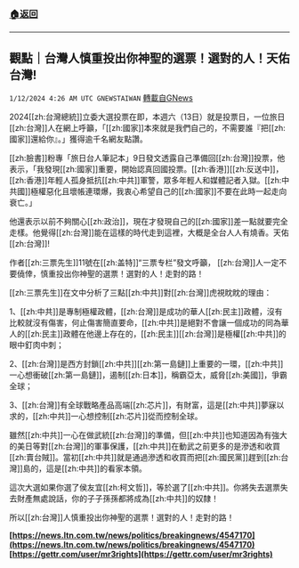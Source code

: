 ###  [:house:返回](README.md)
---


## 觀點｜台灣人慎重投出你神聖的選票！選對的人！天佑台灣!
`1/12/2024 4:26 AM UTC GNEWSTAIWAN` [轉載自GNews](https://gnews.org/articles/2210983)




2024[[zh:台灣總統]]立委大選投票在即，本週六（13日）就是投票日，一位旅日[[zh:台灣]]人在網上呼籲，「[[zh:國家]]本來就是我們自己的，不需要誰『把[[zh:國家]]還給你』。」獲得逾千名網友點讚。  

[[zh:臉書]]粉專「旅日台人筆記本」9日發文透露自己準備回[[zh:台灣]]投票，他表示，「我發現[[zh:國家]]重要，開始認真回國投票。[[zh:香港]][[zh:反送中]]，[[zh:香港]]年輕人孤身抵抗[[zh:中共]]軍警，眾多年輕人和媒體記者入獄。[[zh:中共國]]極權惡化且壞帳連環爆，我衷心希望自己的[[zh:國家]]不要在此時一起走向衰亡。」

  

他還表示以前不夠關心[[zh:政治]]，現在才發現自己的[[zh:國家]]差一點就要完全走樣。他覺得[[zh:台灣]]能在這樣的時代走到這裡，大概是全台人人有燒香。天佑[[zh:台灣]]! 

  

作者[[zh:三票先生]]11號在[[zh:盖特]]“三票专栏”發文呼籲， [[zh:台灣]]人一定不要僥倖，慎重投出你神聖的選票！選對的人！走對的路！

  

[[zh:三票先生]]在文中分析了三點[[zh:中共]]對[[zh:台灣]]虎視眈眈的理由：

  

1、[[zh:中共]]是專制極權政體，[[zh:台灣]]是成功的華人[[zh:民主]]政體，沒有比較就沒有傷害，何止傷害簡直要命，[[zh:中共]]是絕對不會讓一個成功的同為華人的[[zh:民主]]政體在他邊上存在的，[[zh:民主]][[zh:台灣]]是極權[[zh:中共]]的眼中釘肉中刺；

  

2、[[zh:台灣]]是西方封鎖[[zh:中共]][[zh:第一島鏈]]上重要的一環，[[zh:中共]]一心想衝破[[zh:第一島鏈]]，遏制[[zh:日本]]，稱霸亞太，威脅[[zh:美國]]，爭霸全球；

  

3、[[zh:台灣]]有全球戰略產品高端[[zh:芯片]]，有財富，這是[[zh:中共]]夢寐以求的，[[zh:中共]]一心想控制[[zh:芯片]]從而控制全球。

  

雖然[[zh:中共]]一心在做武統[[zh:台灣]]的準備，但[[zh:中共]]也知道因為有強大的美日等對[[zh:台灣]]的軍事保護，[[zh:中共]]在動武之前更多的是滲透和收買[[zh:賣台賊]]。當初[[zh:中共]]就是通過滲透和收買而把[[zh:國民黨]]趕到[[zh:台灣]]島的，這是[[zh:中共]]的看家本領。

  

這次大選如果你選了侯友宜[[zh:柯文哲]]，等於選了[[zh:中共]]。你將失去選票失去財產無處說話，你的子子孫孫都將成為[[zh:中共]]的奴隸！

  

所以[[zh:台灣]]人慎重投出你神聖的選票！選對的人！走對的路！

  
**[https://news.ltn.com.tw/news/politics/breakingnews/4547170](https://news.ltn.com.tw/news/politics/breakingnews/4547170)**
**[https://gettr.com/user/mr3rights](https://gettr.com/user/mr3rights)**
